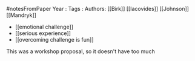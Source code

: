#notesFromPaper
Year   :
Tags   :
Authors: [[Birk]] [[Iacovides]] [[Johnson]] [[Mandryk]]

 - [[emotional challenge]]
 - [[serious experience]]
 - [[overcoming challenge is fun]]

This was a workshop proposal, so it doesn't have too much
